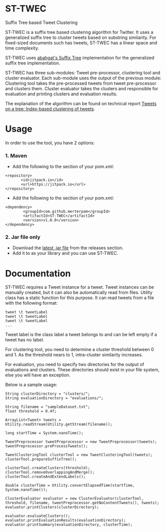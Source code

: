 # ST-TWEC
Suffix Tree based Tweet Clustering

ST-TWEC is a suffix tree based clustering algorithm for Twitter. It uses a generalized suffix tree to cluster tweets based on substring similarity. For fixed-sized documents such has tweets, ST-TWEC has a linear space and time complexity. 

ST-TWEC uses <a href="https://github.com/abahgat/suffixtree">abahgat's Suffix Tree</a> implementation for the generalized suffix tree implementation.

ST-TWEC has three sub-modules: Tweet pre-processor, clustering tool and cluster evaluator. Each sub-module uses the output of the previous module: Clustering tool takes the pre-processed tweets from tweet pre-processor and clusters them. Cluster evaluator takes the clusters and responsible for evaluation and printing clusters and evaluation results.

The explanation of the algorithm can be found on technical report [Tweets on a tree: Index-based clustering of tweets](http://research.sabanciuniv.edu/31274/1/Technical_Report.pdf).

# Usage

In order to use the tool, you have 2 options:

### 1. Maven

  * Add the following to the <repositories> section of your pom.xml:

```
<repository>
       <id>jitpack.io</id>
       <url>https://jitpack.io</url>
</repository>
```

  * Add the following to the <dependencies> section of your pom.xml:

```
<dependency>
	    <groupId>com.github.merterpam</groupId>
	    <artifactId>ST-TWEC</artifactId>
	    <version>v1.0.0</version>
</dependency>
```

### 2. Jar file only

  * Download the [latest .jar file](https://github.com/merterpam/ST-TWEC/releases) from the releases section.
  * Add it to as your library and you can use ST-TWEC. 

# Documentation

ST-TWEC requires a Tweet instance for a tweet. Tweet instances can be manually created, but it can also be automatically read from files. Utility class has a static function for this purpose. It can read tweets from a file with the following format: 

```
tweet \t tweetLabel
tweet \t tweetLabel
tweet \t tweetLabel
...
```

Tweet label is the class label a tweet belongs to and can be left empty if a tweet has no label.

For clustering tool, you need to determine a cluster threshold between 0 and 1. As the threshold nears to 1, intra-cluster similarity increases.

For evaluation, you need to specify two directories for the output of evaluations and clusters. These directories should exist in your file system, else you will have an exception.

Below is a sample usage: 

```
String clusterDirectory = "clusters/";
String evaluationDirectory = "evaluations/";

String filename = "sampleDataset.txt";
float threshold = 0.4f;

ArrayList<Tweet> tweets = Utility.readStream(Utility.getStream(filename));

long startTime = System.nanoTime();

TweetPreprocessor tweetPreprocessor = new TweetPreprocessor(tweets);
tweetPreprocessor.preProcessTweets();

TweetClusteringTool clusterTool = new TweetClusteringTool(tweets);
clusterTool.prepareSuffixTree();

clusterTool.createClusters(threshold);
clusterTool.removeOverlappingAndMerge();
clusterTool.createAndExtendLabels();

double clusterTime = Utility.convertElapsedTime(startTime, System.nanoTime());

ClusterEvaluator evaluator = new ClusterEvaluator(clusterTool, threshold, filename, tweetPreprocessor.getNoContentTweets(), tweets);
evaluator.printClusters(clusterDirectory);

evaluator.evaluateClusters();
evaluator.printEvaluationResults(evaluationDirectory);
evaluator.printSummary(evaluationDirectory, clusterTime);
```
